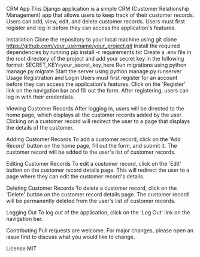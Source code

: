 CRM App
This Django application is a simple CRM (Customer Relationship Management) app that allows users to keep track of their customer records. Users can add, view, edit, and delete customer records. Users must first register and log in before they can access the application's features.

Installation
Clone the repository to your local machine using git clone https://github.com/your_username/your_project.git
Install the required dependencies by running pip install -r requirements.txt
Create a .env file in the root directory of the project and add your secret key in the following format: SECRET_KEY=your_secret_key_here
Run migrations using python manage.py migrate
Start the server using python manage.py runserver
Usage
Registration and Login
Users must first register for an account before they can access the application's features. Click on the 'Register' link on the navigation bar and fill out the form. After registering, users can log in with their credentials.

Viewing Customer Records
After logging in, users will be directed to the home page, which displays all the customer records added by the user. Clicking on a customer record will redirect the user to a page that displays the details of the customer.

Adding Customer Records
To add a customer record, click on the 'Add Record' button on the home page, fill out the form, and submit it. The customer record will be added to the user's list of customer records.

Editing Customer Records
To edit a customer record, click on the 'Edit' button on the customer record details page. This will redirect the user to a page where they can edit the customer record's details.

Deleting Customer Records
To delete a customer record, click on the 'Delete' button on the customer record details page. The customer record will be permanently deleted from the user's list of customer records.

Logging Out
To log out of the application, click on the 'Log Out' link on the navigation bar.

Contributing
Pull requests are welcome. For major changes, please open an issue first to discuss what you would like to change.

License
MIT

